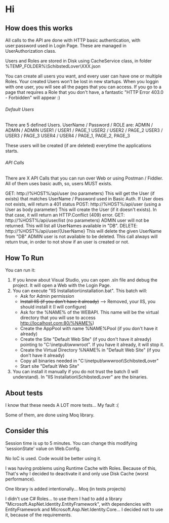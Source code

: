 # Hi

## How does this works
All calls to the API are done with HTTP basic authentication, with user:password used in Login Page. These are managed in UserAuthorization class.

Users and Roles are stored in Disk using CacheService class, in folder %TEMP_FOLDER%\SchibstedLover\XXX.json

You can create all users you want, and every user can have one or multiple Roles. Your created Users won't be lost in new startups.
When you loggin with one user, you will see all the pages that you can access. If you go to a page that requires a Role that you don't have, a fantastic "HTTP Error 403.0 - Forbidden" will appear :)


###### Default Users
There are 5 defined Users. UserName / Password / ROLE are:
	ADMIN / ADMIN / ADMIN
	USER1 / USER1 / PAGE_1
	USER2 / USER2 / PAGE_2
	USER3 / USER3 / PAGE_3
	USER4 / USER4 / PAGE_1, PAGE_2, PAGE_3

These users will be created (if are deleted) everytime the applications starts.


###### API Calls
There are X API Calls that you can run over Web or using Postman / Fiddler. All of them uses basic auth, so, users MUST exists.

GET: 	http://%HOST%/api/user (no parameters)
	This will get the User (if exists) that matches UserName / Password used in Basic Auth.
	If User does not exists, will return a 401 status
POST:	http://%HOST%/api/user (using a User as body parameter)
	This will create the User (if it doesn't exists). In that case, it will return an HTTP.Conflict (409) error.
GET:	http://%HOST%/api/user/list (no parameters)
	ADMIN user will not be returned.
	This will list all UserNames available in "DB".
DELETE:	http://%HOST%/api/user/{UserName}
	This will delete the given UserName from "DB"
	ADMIN user is not available to be deleted.
	This call always will return true, in order to not show if an user is created or not.
	
	
## How To Run
You can run it:
1. If you know about Visual Studio, you can open .sln file and debug the project. It will open a Web with the Login Page.
2. You can execute "IIS Installation\installation.bat". This batch will:
   - Ask for Admin permission
   - ~~Install IIS (if you don't have it already)~~ --> Removed, your IIS, you should install it (I will configure)
   - Ask for the %NAME% of the WEBAPI. This name will be the virtual directory that you will use to access http://localhost.com:80/%NAME%)
   - Create the AppPool with name %NAME%Pool (if you don't have it already)
   - Create the Site "Default Web Site" (if you don't have it already) pointing to "C:\inetpub\wwwroot". If you have it already, it will stop it. 
   - Create the Virtual Directory %NAME% in "Default Web Site" (if you don't have it already) 
   - Copy all binaries needed in "C:\inetpub\wwwroot\SchibstedLover"
   - Start site "Default Web Site"
3. You can install it manually if you do not trust the batch (I will understand). In "IIS Installation\SchibstedLover" are the binaries.


## About tests
I know that these needs A LOT more tests... My fault :(

Some of them, are done using Moq library.


## Consider this
Session time is up to 5 minutes. You can change this modifying 'sessionState' value on Web.Config.

No IoC is used. Code would be better using it.

I was having problems using Runtime Cache with Roles. Because of this, That's why I decided to deactivate it and only use Disk Cache (worst performance).

One library is added intentionally... Moq (in tests projects)

I didn't use C# Roles... to use them I had to add a library "Microsoft.AspNet.Identity.EntityFramework", with dependencies with EntityFramework and Microsoft.Asp.Net.Identity.Core... I decided not to use it, because of the requirements.
